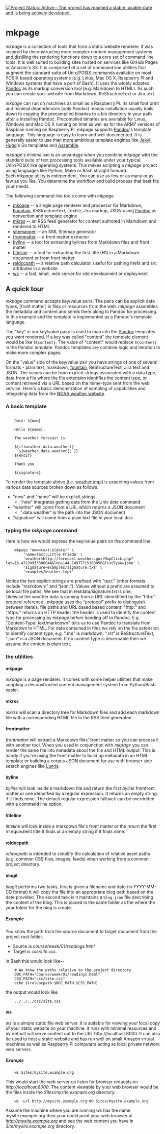 [![Project Status: Active – The project has reached a stable, usable state and is being actively developed.](https://www.repostatus.org/badges/latest/active.svg)](https://www.repostatus.org/#active)

# mkpage

_mkpage_ is a collection of tools that form a static website renderer.
It was inspired by deconstructing more complex content management
systems and distilling the rendering functions down to a core set
of command line tools.  It is well suited to building sites hosted 
on services like GitHub Pages or Amazon's S3. It is comprised of a 
set of command line utilities that augment the standard suite of 
Unix/POSIX commands available on most POSIX based operating systems 
(e.g. Linux, Mac OS X, Raspberry Pi and Windows systems that 
have a port of Bash). It uses the widely adopted 
[Pandoc](https://pandoc.org) as its markup conversion tool 
(e.g. Markdown to HTML). As such you can create your website from
Markdown, ReStructureText or Jira text.

_mkpage_ can run on machines as small as a Raspberry Pi.  Its small 
foot print and minimal dependencies (only Pandoc) means installation 
usually boils down to copying the precompiled binaries to a bin directory 
in your path after a installing Pandoc. Precompiled binaries are 
available for Linux, Windows and Mac OS X running on Intel as well as 
for the ARM7 versions of Raspbian running on Raspberry Pi.  _mkpage_
supports [Pandoc](https://pandoc.org/MANUAL.html#templates)'s template 
language.  This language is easy to learn and well documented. It is 
generally easier to use than more ambitious template engines like 
[Jekyll](https://jekyllrb.com/), [Hugo](https://gohugo.io)'s Go 
templates and [Assemble](http://assemble.io/).

_mkpage_'s minimalism is an advantage when you combine _mkpage_ 
with the standard suite of text processing tools available under your 
typical Unix/POSIX like operating systems. This makes scripting a _mkpage_ 
project using languages like Python, Make or Bash straight forward.  
Each _mkpage_ utility is independent. You can use as few or as many 
or as few as you like. You determine the workflow and build process 
that best fits your needs.


The following command line tools come with _mkpage_ 

+ [mkpage](docs/mkpage.html) -- a single page renderer and processor for Markdown, [Fountain](https://fountain.io), ReStructureText, Textile, Jira markup, JSON using [Pandoc](https://pandoc.org) as convertion and template engine
+ [mkrss](docs/mkrss.html) -- an RSS feed generator for content authored in Markdown and rendered to HTML
+ [sitemapper](docs/sitemapper.html) -- an XML Sitemap generator
+ [frontmatter](docs/frontmatter.html) -- a front matter extractor
+ [byline](docs/byline.html) -- a tool for extracting bylines from Markdown files and front matter
+ [titleline](docs/titleline.html) -- a tool for extracting the first title (H1) in a Markdown document or from front matter
+ [reldocpath](docs/reldocpath.html) -- a relative path calculator, useful for pathing hrefs and src attributes in a website
+ [ws](docs/ws.html) -- a fast, small, web server for site development or deployment

## A quick tour

_mkpage_ command accepts key/value pairs. The pairs can be explicit data 
types, [front matter] in files or resources from the web.
_mkpage_ assembles the metadata and content and sends them along to 
Pandoc for processing. In this example and the template 
is implemented as a Pandoc's template language. 

The "key" in our key/value pairs is used to map into the 
[Pandoc](https://pandoc.org/MANUAL.html) templates you want rendered. 
If a key was called "content" the template element would be like 
`${content}`.  The value of "content" would replace `${content}` in
the Pandoc template.  Pandoc templates are combine logic and iteration 
to make more complex pages.

On the "value" side of the key/value pair you have strings of one of 
several formats - plain text, markdown, [fountain](https://fountain.io),
ReStructureText, Jira text and JSON. The values can be from 
explicit strings associated with a data type, data from a file where the
file extension identifies the content type, or 
content retrieved via a URL based on the mime-type sent from the web 
service.  Here's a basic demonstration of sampling of capabilities
and integrating data from the [NOAA weather website](http://weather.gov).


### A basic template

```template

    Date: ${now}
    
    Hello ${name},
        
    The weather forecast is
    
    ${if(weather.data.weather)}
      ${weather.data.weather[; ]}
    ${endif}
    
    Thank you
    
    ${signature}

```

To render the template above (i.e. [weather.tmpl](examples/weather.tmpl)) 
is expecting values from various data sources broken down as follows.

+ "now" and "name" will be explicit strings
    + "now" integrates getting data from the Unix _date_ command
+ "weather" will come from a URL which returns a JSON document
    + ".data.weather" is the path into the JSON document
+ "signature" will come from a plain text file in your local disc

### typing the _mkpage_ command

Here is how we would express the key/value pairs on the command line.

```shell
    mkpage "now=text:$(date)" \
        'name=text:Little Frieda' \
        'weather=http://forecast.weather.gov/MapClick.php?lat=13.47190933300044&lon=144.74977715100056&FcstType=json' \
        'signature=examples/signature.txt' \
        'examples/weather.tmpl'
```

Notice the two explicit strings are prefixed with "text:" (other formats 
include "markdown:" and "json:").  Values without a prefix are assumed 
to be local file paths. We see that in testdata/signature.txt is one.  
Likewise the weather data is coming from a URL idendifitied by the 
"http:" protocol reference . *mkpage* uses the "protocol" 
prefix to distinguish between literals, file paths and URL based 
based content. "http:" and "https:" returns an HTTP header 
the header is used to identify the content type for processing by
_mkpage_ before handing off to Pandoc. E.g. "Content-Type: text/markdown" 
tells us to use Pandoc to translate from Markdown to HTML. For data 
contained in files we rely on the file extension to identify content 
type, e.g. ".md" is markdown, ".rst" is ReStructureText, ".json" is a 
JSON document.  If no content type is decernable then we assume the 
content is plain text.

### the utilities

#### mkpage

*mkpage* is a page renderer.  It comes with some helper utilities 
that make scripting a deconstructed content management system from 
Python/Bash easier.

#### mkrss

*mkrss* will scan a directory tree for Markdown files and add each 
markdown file with a corresponding HTML file to the RSS feed generated.

#### frontmatter

*frontmatter* will extract a Markdown files' front matter so you can
process it with another tool. When you used in conjunction with *mkpage*
you can render the same file into metadata about the file and 
HTML output. This is handy if you're using the front matter to build
up metadata in an HTML template or building a corpus JSON document
for use with browser side search engines like [Lunrjs](https://lunrjs.com).

#### byline

*byline* will look inside a markdown file and return the first _byline_ fromfront matter or one idendified by a regular expression. 
It returns an empty string if it finds none. The default regular
expression fallback can be overridden with a command line option.

#### titleline

*titleline* will look inside a markdown file's front matter or 
the return the first h1 equivalent title it finds or an empty string 
if it finds none. 

#### reldocpath

*reldocpath* is intended to simplify the calculation of relative
asset paths (e.g. common CSS files, images, feeds) when working from
a common project directory.

#### blogit

*blogit* performs two tasks, first is given a filename and date 
(in YYYY-MM-DD format) it will copy the file into an appropriate
blog path based on the date provided. The second task is it
maintains a `blog.json` file describing the content of the blog.
This is placed in the same folder as the where the year folder for
the blog is create.

##### Example

You know the path from the source document to target document from the project root folder.

+ Source is *course/week/01/readings.html*  
+ Target is *css/site.css*.

In Bash this would look like--

```shell
    # We know the paths relative to the project directory
    DOC_PATH="course/week/01/readings.html"
    CSS_PATH="css/site.css"
    echo $(reldocpath $DOC_PATH $CSS_PATH)
```

the output would look like

```shell
    ../../../css/site.css
```

#### ws

*ws* is a simple static file web server.  It is suitable for viewing your 
local copy of your static website on your machine.  It runs with minimal 
resources and by default will serve content out to the URL 
http://localhost:8000.  It can also be used to host a static website 
and has run well on small Amazon virtual machines as well as Raspberry Pi
computers acting as local private network web servers.

##### Example

```shell
    ws Sites/mysite.example.org
```

This would start the web server up listen for browser requests on 
_http://localhost:8000_.  The content viewable by your web browser would 
be the files inside the _Sites/mysite.example.org_ directory.

```shell
    ws -url http://mysite.example.org:80 Sites/mysite.example.org
```

Assume the machine where you are running *ws* has the name 
mysite.example.org then your could point your web browser at 
_http://mysite.example.org_ and see the web content you have in 
_Site/mysite.example.org_ directory.

